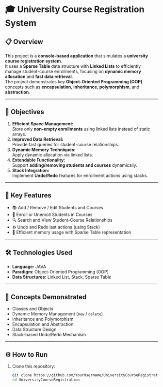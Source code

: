 # 🎓 University Course Registration System

## 📋 Overview
This project is a **console-based application** that simulates a **university course registration system**.  
It uses a **Sparse Table** data structure with **Linked Lists** to efficiently manage student-course enrollments, focusing on **dynamic memory allocation** and **fast data retrieval**.  
The project demonstrates key **Object-Oriented Programming (OOP)** concepts such as **encapsulation**, **inheritance**, **polymorphism**, and **abstraction**.

---

## 🚀 Objectives
1. **Efficient Space Management:**  
   Store only **non-empty enrollments** using linked lists instead of static arrays.
2. **Improved Data Retrieval:**  
   Provide fast queries for student-course relationships.
3. **Dynamic Memory Techniques:**  
   Apply dynamic allocation via linked lists.
4. **Extendable Functionality:**  
   Support **adding/removing students and courses** dynamically.
5. **Stack Integration:**  
   Implement **Undo/Redo** features for enrollment actions using stacks.

---

## 🧩 Key Features
- 📚 Add / Remove / Edit Students and Courses  
- 🔗 Enroll or Unenroll Students in Courses  
- 🔍 Search and View Student-Course Relationships  
- ♻️ Undo and Redo last actions (using Stack)    
- 🧠 Efficient memory usage with Sparse Table representation  

---

## 🛠️ Technologies Used
- **Language:** JAVA
- **Paradigm:** Object-Oriented Programming (OOP)  
- **Data Structures:** Linked List, Stack, Sparse Table  

---

## 🧠 Concepts Demonstrated
- Classes and Objects  
- Dynamic Memory Management (`new` / `delete`)  
- Inheritance and Polymorphism  
- Encapsulation and Abstraction  
- Data Structure Design  
- Stack-based Undo/Redo Mechanism  

---

## ⚙️ How to Run
1. Clone this repository:
   ```bash
   git clone https://github.com/YourUsername/UniversityCourseRegistration.git
   cd UniversityCourseRegistration
